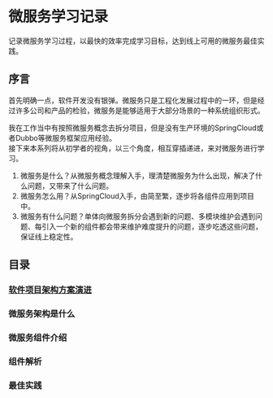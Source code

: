 # 微服务学习记录
记录微服务学习过程，以最快的效率完成学习目标，达到线上可用的微服务最佳实践。
## 序言
首先明确一点，软件开发没有银弹。微服务只是工程化发展过程中的一环，但是经过许多公司和产品的检验，微服务是能够适用于大部分场景的一种系统组织形式。

我在工作当中有按照微服务概念去拆分项目，但是没有生产环境的SpringCloud或者Dubbo等微服务框架应用经验。  
接下来本系列将从初学者的视角，以三个角度，相互穿插递进，来对微服务进行学习。
1. 微服务是什么？从微服务概念理解入手，理清楚微服务为什么出现，解决了什么问题，又带来了什么问题。
2. 微服务怎么用？从SpringCloud入手，由简至繁，逐步将各组件应用到项目中。
3. 微服务有什么问题？单体向微服务拆分会遇到新的问题、多模块维护会遇到问题、每引入一个新的组件都会带来维护难度提升的问题，逐步吃透这些问题，保证线上稳定性。

## 目录
### [软件项目架构方案演进](./ArchEvolution.md)
### 微服务架构是什么
### 微服务组件介绍
### 组件解析
### 最佳实践